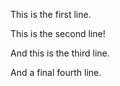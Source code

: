 This is the first line.

This is the second line!

And this is the third line.

And a final fourth line.
